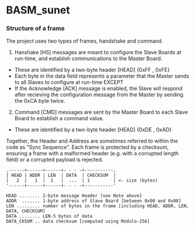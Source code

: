# BASM_sunet

### Structure of a frame

The project uses two types of frames, handshake and command.

1. Hanshake [HS] messages are meant to configure the Slave Boards at run-time, and establish communications to the Master Board.
- These are identified by a two-byte header [HEAD] {0xFF , 0xFE}
- Each byte in the data field represents a parameter that the Master sends to all Slaves to configure at run-time EXCEPT
- If the Acknowledge [ACK] message is enabled, the Slave will respond after recieving the configuration message from the Master by sending the 0xCA byte twice.
2. Command [CMD] messages are sent by the Master Board to each Slave Board to establish a command value.
- These are identified by a two-byte header [HEAD] {0xDE , 0xAD}

Together, the Header and Address are sometimes referred to within the code as "Sync Sequence".
Each frame is protected by a checksum, ensuring a frame with a malformed header (e.g. with a corrupted length field) or a corrupted
payload is rejected.

```
,------+------+------+- - - -+-----------,
| HEAD | ADDR | LEN  | DATA  | CHECKSUM  |
|   2  |   1  |  1   |  ...  | 1         | <- size (bytes)
'------+------+------+- - - -+-----------'

HEAD ........ 2-byte message Header [see Note above]
ADDR  ....... 1-byte address of Slave Board [between 0x00 and 0x08]
LEN ......... number of bytes in the frame [including HEAD, ADDR, LEN, DATA, CHECKSUM]
DATA ........ LEN-5 bytes of data
DATA_CKSUM .. data checksum [computed using Modulo-256]
```